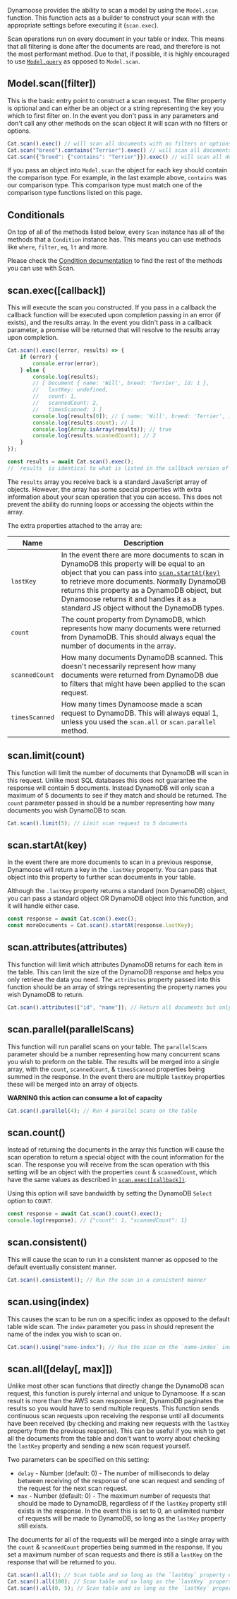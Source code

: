 Dynamoose provides the ability to scan a model by using the `Model.scan` function. This function acts as a builder to construct your scan with the appropriate settings before executing it (`scan.exec`).

Scan operations run on every document in your table or index. This means that all filtering is done after the documents are read, and therefore is not the most performant method. Due to that, if possible, it is highly encouraged to use [`Model.query`](Query.md) as opposed to `Model.scan`.

## Model.scan([filter])

This is the basic entry point to construct a scan request. The filter property is optional and can either be an object or a string representing the key you which to first filter on. In the event you don't pass in any parameters and don't call any other methods on the scan object it will scan with no filters or options.

```js
Cat.scan().exec() // will scan all documents with no filters or options
Cat.scan("breed").contains("Terrier").exec() // will scan all documents and filter all documents where the key `breed` contains `Terrier`
Cat.scan({"breed": {"contains": "Terrier"}}).exec() // will scan all documents and filter all documents where the key `breed` contains `Terrier`
```

If you pass an object into `Model.scan` the object for each key should contain the comparison type. For example, in the last example above, `contains` was our comparison type. This comparison type must match one of the comparison type functions listed on this page.

## Conditionals

On top of all of the methods listed below, every `Scan` instance has all of the methods that a `Condition` instance has. This means you can use methods like `where`, `filter`, `eq`, `lt` and more.

Please check the [Condition documentation](Condition.md) to find the rest of the methods you can use with Scan.

## scan.exec([callback])

This will execute the scan you constructed. If you pass in a callback the callback function will be executed upon completion passing in an error (if exists), and the results array. In the event you didn't pass in a callback parameter, a promise will be returned that will resolve to the results array upon completion.

```js
Cat.scan().exec((error, results) => {
	if (error) {
		console.error(error);
	} else {
		console.log(results);
		// [ Document { name: 'Will', breed: 'Terrier', id: 1 },
		//   lastKey: undefined,
		//   count: 1,
		//   scannedCount: 2,
		//   timesScanned: 1 ]
		console.log(results[0]); // { name: 'Will', breed: 'Terrier', id: 1 }
		console.log(results.count); // 1
		console.log(Array.isArray(results)); // true
		console.log(results.scannedCount); // 2
	}
});
```

```js
const results = await Cat.scan().exec();
// `results` is identical to what is listed in the callback version of this function.
```

The `results` array you receive back is a standard JavaScript array of objects. However, the array has some special properties with extra information about your scan operation that you can access. This does not prevent the ability do running loops or accessing the objects within the array.

The extra properties attached to the array are:

| Name | Description |
|---|---|
| `lastKey` | In the event there are more documents to scan in DynamoDB this property will be equal to an object that you can pass into [`scan.startAt(key)`](#scanstartatkey) to retrieve more documents. Normally DynamoDB returns this property as a DynamoDB object, but Dynamoose returns it and handles it as a standard JS object without the DynamoDB types. |
| `count` | The count property from DynamoDB, which represents how many documents were returned from DynamoDB. This should always equal the number of documents in the array. |
| `scannedCount` | How many documents DynamoDB scanned. This doesn't necessarily represent how many documents were returned from DynamoDB due to filters that might have been applied to the scan request. |
| `timesScanned` | How many times Dynamoose made a scan request to DynamoDB. This will always equal 1, unless you used the `scan.all` or `scan.parallel` method. |

## scan.limit(count)

This function will limit the number of documents that DynamoDB will scan in this request. Unlike most SQL databases this does not guarantee the response will contain 5 documents. Instead DynamoDB will only scan a maximum of 5 documents to see if they match and should be returned. The `count` parameter passed in should be a number representing how many documents you wish DynamoDB to scan.

```js
Cat.scan().limit(5); // Limit scan request to 5 documents
```

## scan.startAt(key)

In the event there are more documents to scan in a previous response, Dynamoose will return a key in the `.lastKey` property. You can pass that object into this property to further scan documents in your table.

Although the `.lastKey` property returns a standard (non DynamoDB) object, you can pass a standard object OR DynamoDB object into this function, and it will handle either case.

```js
const response = await Cat.scan().exec();
const moreDocuments = Cat.scan().startAt(response.lastKey);
```

## scan.attributes(attributes)

This function will limit which attributes DynamoDB returns for each item in the table. This can limit the size of the DynamoDB response and helps you only retrieve the data you need. The `attributes` property passed into this function should be an array of strings representing the property names you wish DynamoDB to return.

```js
Cat.scan().attributes(["id", "name"]); // Return all documents but only return the `id` & `name` properties for each item
```

## scan.parallel(parallelScans)

This function will run parallel scans on your table. The `parallelScans` parameter should be a number representing how many concurrent scans you wish to preform on the table. The results will be merged into a single array, with the `count`, `scannedCount`, & `timesScanned` properties being summed in the response. In the event there are multiple `lastKey` properties these will be merged into an array of objects.

**WARNING this action can consume a lot of capacity**

```js
Cat.scan().parallel(4); // Run 4 parallel scans on the table
```

## scan.count()

Instead of returning the documents in the array this function will cause the scan operation to return a special object with the count information for the scan. The response you will receive from the scan operation with this setting will be an object with the properties `count` & `scannedCount`, which have the same values as described in [`scan.exec([callback])`](#scanexeccallback).

Using this option will save bandwidth by setting the DynamoDB `Select` option to `COUNT`.

```js
const response = await Cat.scan().count().exec();
console.log(response); // {"count": 1, "scannedCount": 1}
```

## scan.consistent()

This will cause the scan to run in a consistent manner as opposed to the default eventually consistent manner.

```js
Cat.scan().consistent(); // Run the scan in a consistent manner
```

## scan.using(index)

This causes the scan to be run on a specific index as opposed to the default table wide scan. The `index` parameter you pass in should represent the name of the index you wish to scan on.

```js
Cat.scan().using("name-index"); // Run the scan on the `name-index` index
```

## scan.all([delay[, max]])

Unlike most other scan functions that directly change the DynamoDB scan request, this function is purely internal and unique to Dynamoose. If a scan result is more than the AWS scan response limit, DynamoDB paginates the results so you would have to send multiple requests. This function sends continuous scan requests upon receiving the response until all documents have been received (by checking and making new requests with the `lastKey` property from the previous response). This can be useful if you wish to get all the documents from the table and don't want to worry about checking the `lastKey` property and sending a new scan request yourself.

Two parameters can be specified on this setting:

- `delay` - Number (default: 0) - The number of milliseconds to delay between receiving of the response of one scan request and sending of the request for the next scan request.
- `max` - Number (default: 0) - The maximum number of requests that should be made to DynamoDB, regardless of if the `lastKey` property still exists in the response. In the event this is set to 0, an unlimited number of requests will be made to DynamoDB, so long as the `lastKey` property still exists.

The documents for all of the requests will be merged into a single array with the `count` & `scannedCount` properties being summed in the response. If you set a maximum number of scan requests and there is still a `lastKey` on the response that will be returned to you.

```js
Cat.scan().all(); // Scan table and so long as the `lastKey` property exists continuously scan the table to retrieve all documents
Cat.scan().all(100); // Scan table and so long as the `lastKey` property exists continuously scan the table to retrieve all documents with a 100 ms delay before the next scan request
Cat.scan().all(0, 5); // Scan table and so long as the `lastKey` property exists continuously scan the table to retrieve all documents with a maximum of 5 requests total
```
